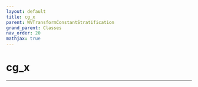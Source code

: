 ```yaml
---
layout: default
title: cg_x
parent: WVTransformConstantStratification
grand_parent: Classes
nav_order: 20
mathjax: true
---
```


#  cg_x




---

